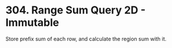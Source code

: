 # 304. Range Sum Query 2D - Immutable

Store prefix sum of each row, and calculate the region sum with it.
